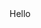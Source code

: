 <!DOCTYPE html>
<html>
<head>
  <meta charset="utf-8">
  <title>Шилюк Алексей</title>
  <link rel="shortcut icon" href="/favicon.png" type="image/png">
</head>
<body>
Hello
</body>


</html>

